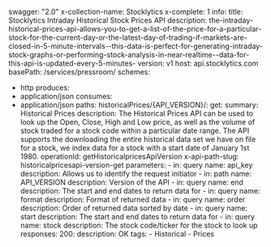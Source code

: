 swagger: "2.0"
x-collection-name: Stocklytics
x-complete: 1
info:
  title: Stocklytics Intraday Historical Stock Prices API
  description: the-intraday-historical-prices-api-allows-you-to-get-a-list-of-the-price-for-a-particular-stock-for-the-current-day-or-the-latest-day-of-trading-if-markets-are-closed-in-5-minute-intervals--this-data-is-perfect-for-generating-intraday-stock-graphs-or-performing-stock-analysis-in-near-realtime--data-for-this-api-is-updated-every-5-minutes-
  version: v1
host: api.stocklytics.com
basePath: /services/pressroom/
schemes:
- http
produces:
- application/json
consumes:
- application/json
paths:
  historicalPrices/{API_VERSION}/:
    get:
      summary: Historical Prices
      description: The Historical Prices API can be used to look up the Open, Close,
        High and Low price, as well as the volume of stock traded for a stock code
        within a particular date range. The API supports the downloading the entire
        historical data set we have on file for a stock, we index data for a stock
        with a start date of January 1st 1980.
      operationId: getHistoricalpricesApiVersion
      x-api-path-slug: historicalpricesapi-version-get
      parameters:
      - in: query
        name: api_key
        description: Allows us to identify the request initiator
      - in: path
        name: API_VERSION
        description: Version of the API
      - in: query
        name: end
        description: The start and end dates to return data for
      - in: query
        name: format
        description: Format of returned data
      - in: query
        name: order
        description: Order of returned data sorted by date
      - in: query
        name: start
        description: The start and end dates to return data for
      - in: query
        name: stock
        description: The stock code/ticker for the stock to look up
      responses:
        200:
          description: OK
      tags:
      - Historical
      - Prices